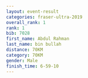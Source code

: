 ```yaml
---
layout: event-result 
categories: fraser-ultra-2019 
overall_rank: 1
rank: 1
bib: 7028
first_name: Abdul Rahman
last_name: bin bullah
distance: 70KM
category: 70KM
gender: Male
finish_time: 6-59-10
---
```

